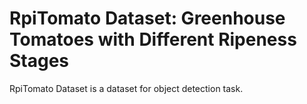 # RpiTomato Dataset: Greenhouse Tomatoes with Different Ripeness Stages

RpiTomato Dataset is a dataset for object detection task.